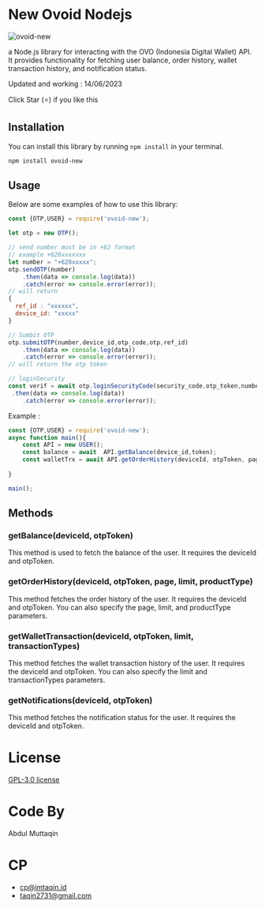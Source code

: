 
# New Ovoid Nodejs

![ovoid-new](https://i.ibb.co/NtXsm0X/here.png)

a Node.js library for interacting with the  OVO (Indonesia Digital Wallet) API. It provides functionality for fetching user balance, order history, wallet transaction history, and notification status.


Updated and working  : 14/06/2023 

Click Star (⭐) if you like this

## Installation
You can install this library by running `npm install` in your terminal.

```bash
npm install ovoid-new
```
## Usage

Below are some examples of how to use this library:

```javascript
const {OTP,USER} = require('ovoid-new');

let otp = new OTP();

// send number must be in +62 format 
// example +628xxxxxxx
let number = "+628xxxxx";
otp.sendOTP(number)
    .then(data => console.log(data))
    .catch(error => console.error(error));
// will return 
{ 
  ref_id : "xxxxxx",
  device_id: "xxxxx"
}

// Sumbit OTP
otp.submitOTP(number,device_id,otp_code,otp,ref_id)
    .then(data => console.log(data))
    .catch(error => console.error(error));
// will return the otp token 

// loginSecurity
const verif = await otp.loginSecurityCode(security_code,otp_token,number,device_id,otp_ref_id)
 .then(data => console.log(data))
    .catch(error => console.error(error));
```

Example : 

```javascript
const {OTP,USER} = require('ovoid-new');
async function main(){
    const API = new USER();
    const balance = await  API.getBalance(device_id,token);
    const walletTrx = await API.getOrderHistory(deviceId, otpToken, page, limit, productType);
    
}

main();
```

## Methods

### getBalance(deviceId, otpToken)
This method is used to fetch the balance of the user. It requires the deviceId and otpToken.

### getOrderHistory(deviceId, otpToken, page, limit, productType)
This method fetches the order history of the user. It requires the deviceId and otpToken. You can also specify the page, limit, and productType parameters.

### getWalletTransaction(deviceId, otpToken, limit, transactionTypes)
This method fetches the wallet transaction history of the user. It requires the deviceId and otpToken. You can also specify the limit and transactionTypes parameters.

### getNotifications(deviceId, otpToken)
This method fetches the notification status for the user. It requires the deviceId and otpToken.

# License

[GPL-3.0 license](https://github.com/fdciabdul/new-ovoid-nodejs/LICENSE)

# [](https://github.com/fdciabdul/new-ovoid-nodejs#code-by)Code By

Abdul Muttaqin

# [](https://github.com/fdciabdul/new-ovoid-nodejs#cp)CP

 - [cp@imtaqin.id](mailto:cp@imtaqin.id)
 - [taqin2731@gmail.com](mailto:taqin2731@gmail.com)
